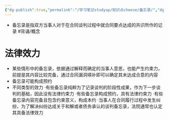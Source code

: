 ```yaml
---
{"dg-publish":true,"permalink":"/学习笔记studyup/知识点cheese/备忘录/","dgPassFrontmatter":true,"created":"2024-07-14T21:07:43.331+08:00","updated":"2024-09-11T11:42:22.372+08:00"}
---
```


- 备忘录是指双方当事人对于在合同谈判过程中就合同要点达成的共识所作的记录 #背诵/概念 
# 法律效力
- 某些情形中的备忘录，依据通过解释而确定的当事人意思，也能产生约束力，前提是其内容比较完备，通过合同漏洞填补即可以确定其未达成合意的内容
- 备忘录可能构成预约
- 不同类型的效力
·有些备忘录纯粹为了记录谈判的阶段性成果，作为下一步谈判的基础，因此没有法律约束力
·有些备忘录构成预约，具有法律约束力
·有些备忘录内容完备且包含约束意义，构成本约 
·当事人在合同履行过程中发生纠纷，为了解决纠纷达成关于和解或者债务承认的谈判备忘录，法院通常也认定其具备法律效力